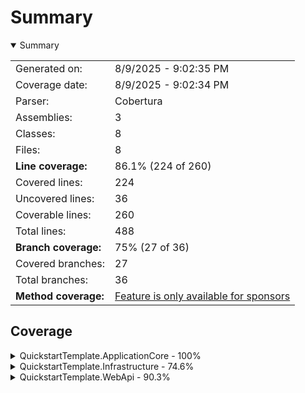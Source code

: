 # Summary
<details open><summary>Summary</summary>

|||
|:---|:---|
| Generated on: | 8/9/2025 - 9:02:35 PM |
| Coverage date: | 8/9/2025 - 9:02:34 PM |
| Parser: | Cobertura |
| Assemblies: | 3 |
| Classes: | 8 |
| Files: | 8 |
| **Line coverage:** | 86.1% (224 of 260) |
| Covered lines: | 224 |
| Uncovered lines: | 36 |
| Coverable lines: | 260 |
| Total lines: | 488 |
| **Branch coverage:** | 75% (27 of 36) |
| Covered branches: | 27 |
| Total branches: | 36 |
| **Method coverage:** | [Feature is only available for sponsors](https://reportgenerator.io/pro) |

</details>

## Coverage
<details><summary>QuickstartTemplate.ApplicationCore - 100%</summary>

|**Name**|**Line**|**Branch**|
|:---|---:|---:|
|**QuickstartTemplate.ApplicationCore**|**100%**|****|
|QuickstartTemplate.ApplicationCore.ApplicationCoreSetup|100%||

</details>
<details><summary>QuickstartTemplate.Infrastructure - 74.6%</summary>

|**Name**|**Line**|**Branch**|
|:---|---:|---:|
|**QuickstartTemplate.Infrastructure**|**74.6%**|**73.5%**|
|QuickstartTemplate.Infrastructure.Common.GlobalHttpMessageHandlerBuilderFil<br/>ter|0%||
|QuickstartTemplate.Infrastructure.DbContexts.ProjectDbContext|91.4%|73.5%|
|QuickstartTemplate.Infrastructure.InfrastructureSetup|100%||

</details>
<details><summary>QuickstartTemplate.WebApi - 90.3%</summary>

|**Name**|**Line**|**Branch**|
|:---|---:|---:|
|**QuickstartTemplate.WebApi**|**90.3%**|**100%**|
|Program|100%||
|QuickstartTemplate.WebApi.Controllers.WeatherForecastController|0%||
|QuickstartTemplate.WebApi.Startup|100%|100%|
|QuickstartTemplate.WebApi.WeatherForecast|0%||

</details>
